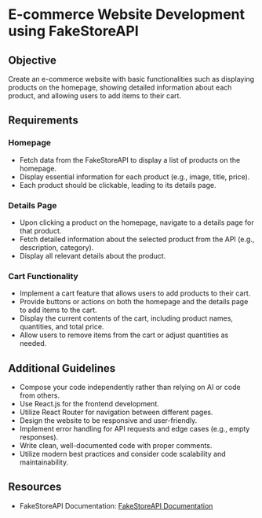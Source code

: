 # E-commerce Website Development using FakeStoreAPI

## Objective

Create an e-commerce website with basic functionalities such as displaying products on the homepage, showing detailed information about each product, and allowing users to add items to their cart.

## Requirements

### Homepage
- Fetch data from the FakeStoreAPI to display a list of products on the homepage.
- Display essential information for each product (e.g., image, title, price).
- Each product should be clickable, leading to its details page.

### Details Page
- Upon clicking a product on the homepage, navigate to a details page for that product.
- Fetch detailed information about the selected product from the API (e.g., description, category).
- Display all relevant details about the product.

### Cart Functionality
- Implement a cart feature that allows users to add products to their cart.
- Provide buttons or actions on both the homepage and the details page to add items to the cart.
- Display the current contents of the cart, including product names, quantities, and total price.
- Allow users to remove items from the cart or adjust quantities as needed.

## Additional Guidelines
- Compose your code independently rather than relying on AI or code from others.
- Use React.js for the frontend development.
- Utilize React Router for navigation between different pages.
- Design the website to be responsive and user-friendly.
- Implement error handling for API requests and edge cases (e.g., empty responses).
- Write clean, well-documented code with proper comments.
- Utilize modern best practices and consider code scalability and maintainability.

## Resources
- FakeStoreAPI Documentation: [FakeStoreAPI Documentation](https://fakestoreapi.com/docs)
